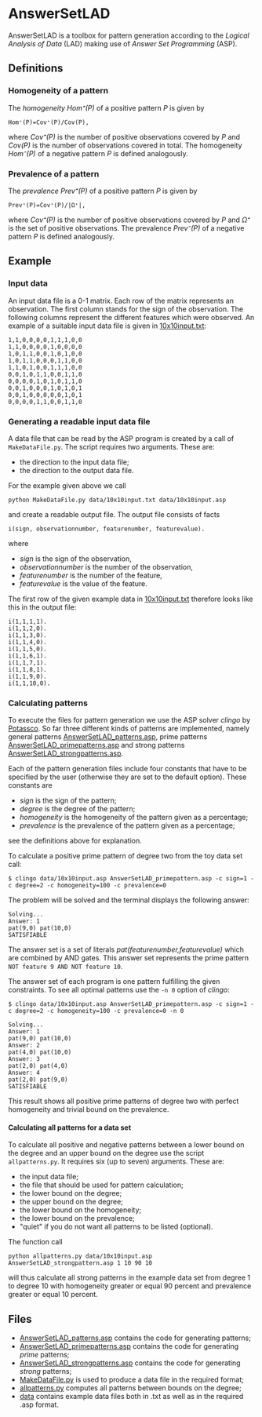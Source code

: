 # AnswerSetLAD
AnswerSetLAD is a toolbox for pattern generation according to the _Logical Analysis of Data_ (LAD) making use of _Answer Set Programming_ (ASP). 

## Definitions

### Homogeneity of a pattern
The _homogeneity_ _Hom⁺(P)_ of a positive pattern _P_ is given by
```
Hom⁺(P)=Cov⁺(P)/Cov(P),
```
where _Cov⁺(P)_ is the number of positive observations covered by _P_ and _Cov(P)_ is the number of observations covered in total. The homogeneity _Hom⁻(P)_  of a negative pattern _P_ is defined analogously.

### Prevalence of a pattern
The _prevalence_ _Prev⁺(P)_ of a positive pattern _P_ is given by
```
Prev⁺(P)=Cov⁺(P)/|Ω⁺|,
```
where _Cov⁺(P)_ is the number of positive observations covered by _P_ and _Ω⁺_ is the set of positive observations. The prevalence _Prev⁻(P)_ of a negative pattern _P_ is defined analogously.

## Example
### Input data
An input data file is a 0-1 matrix. Each row of the matrix represents an observation. The first column stands for the sign of the observation. The following columns represent the different features which were observed.
An example of a suitable input data file is given in [10x10input.txt](./data/10x10input.txt):
```
1,1,0,0,0,0,1,1,1,0,0
1,1,0,0,0,0,1,0,0,0,0
1,0,1,1,0,0,1,0,1,0,0
1,0,1,1,0,0,0,1,1,0,0
1,1,0,1,0,0,1,1,1,0,0
0,0,1,0,1,1,0,0,1,1,0
0,0,0,0,1,0,1,0,1,1,0
0,0,1,0,0,0,1,0,1,0,1
0,0,1,0,0,0,0,0,1,0,1
0,0,0,0,1,1,0,0,1,1,0
```
### Generating a readable input data file
A data file that can be read by the ASP program is created by a call of `MakeDataFile.py`. The script requires two arguments. These are:

 * the direction to the input data file;
 * the direction to the output data file.

For the example given above we call
```
python MakeDataFile.py data/10x10input.txt data/10x10input.asp
```
and create a readable output file. 
The output file consists of facts
```
i(sign, observationnumber, featurenumber, featurevalue).
```
where 
 * _sign_ is the sign of the observation, 
 * _observationnumber_ is the number of the observation,
 * _featurenumber_ is the number of the feature,
 * _featurevalue_ is the value of the feature.

The first row of the given example data in [10x10input.txt](./data/10x10input.txt) therefore looks like this in the output file:
```
i(1,1,1,1).
i(1,1,2,0).
i(1,1,3,0).
i(1,1,4,0).
i(1,1,5,0).
i(1,1,6,1).
i(1,1,7,1).
i(1,1,8,1).
i(1,1,9,0).
i(1,1,10,0).
```

### Calculating patterns

To execute the files for pattern generation we use the ASP solver _clingo_ by [Potassco](https://potassco.org/). 
So far three different kinds of patterns are implemented, namely general patterns [AnswerSetLAD_patterns.asp](./AnswerSetLAD_patterns.asp), prime patterns [AnswerSetLAD_primepatterns.asp](./AnswerSetLAD_primepatterns.asp) and strong patterns [AnswerSetLAD_strongpatterns.asp](./AnswerSetLAD_strongpatterns.asp).

Each of the pattern generation files include four constants that have to be specified by the user (otherwise they are set to the default option). These constants are

 * _sign_ is the sign of the pattern;
 * _degree_ is the degree of the pattern;
 * _homogeneity_ is the homogeneity of the pattern given as a percentage;
 * _prevalence_ is the prevalence of the pattern given as a percentage;

see the definitions above for explanation.

To calculate a positive prime pattern of degree two from the toy data set call:
 
```
$ clingo data/10x10input.asp AnswerSetLAD_primepattern.asp -c sign=1 -c degree=2 -c homogeneity=100 -c prevalence=0 
```
The problem will be solved and the terminal displays the following answer:
```
Solving...
Answer: 1
pat(9,0) pat(10,0)
SATISFIABLE
```
The answer set is a set of literals _pat(featurenumber,featurevalue)_ which are combined by AND gates. This answer set represents the prime pattern `NOT feature 9 AND NOT feature 10`.


The answer set of each program is one pattern fulfilling the given constraints. To see all optimal patterns use the `-n 0` option of _clingo_:
```
$ clingo data/10x10input.asp AnswerSetLAD_primepattern.asp -c sign=1 -c degree=2 -c homogeneity=100 -c prevalence=0 -n 0

Solving...
Answer: 1
pat(9,0) pat(10,0)
Answer: 2
pat(4,0) pat(10,0)
Answer: 3
pat(2,0) pat(4,0)
Answer: 4
pat(2,0) pat(9,0)
SATISFIABLE
```
This result shows all positive prime patterns of degree two with perfect homogeneity and trivial bound on the prevalence.

#### Calculating all patterns for a data set

To calculate all positive and negative patterns between a lower bound on the degree and an upper bound on the degree use the script `allpatterns.py`. It requires six (up to seven) arguments. These are:

 * the input data file;
 * the file that should be used for pattern calculation;
 * the lower bound on the degree;
 * the upper bound on the degree;
 * the lower bound on the homogeneity;
 * the lower bound on the prevalence;
 * "quiet" if you do not want all patterns to be listed (optional).

The function call

```
python allpatterns.py data/10x10input.asp AnswerSetLAD_strongpattern.asp 1 10 90 10

```
will thus calculate all strong patterns in the example data set from degree 1 to degree 10 with homogeneity greater or equal 90 percent and prevalence greater or equal 10 percent.


## Files
 * [AnswerSetLAD_patterns.asp](./AnswerSetLAD_patterns.asp) contains the code for generating patterns;
 * [AnswerSetLAD_primepatterns.asp](./AnswerSetLAD_primepatterns.asp) contains the code for generating _prime_ patterns;
 * [AnswerSetLAD_strongpatterns.asp](./AnswerSetLAD_strongpatterns.asp) contains the code for generating _strong_ patterns;
 * [MakeDataFile.py](./MakeDataFile.py) is used to produce a data file in the required format;
 * [allpatterns.py](./allpatterns.py) computes all patterns between bounds on the degree;
 * [data](./data) contains example data files both in .txt as well as in the required .asp format.

